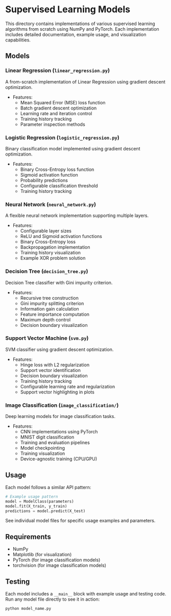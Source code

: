 # Supervised Learning Models

This directory contains implementations of various supervised learning algorithms from scratch using NumPy and PyTorch. Each implementation includes detailed documentation, example usage, and visualization capabilities.

## Models

### Linear Regression (`linear_regression.py`)
A from-scratch implementation of Linear Regression using gradient descent optimization.
- Features:
  - Mean Squared Error (MSE) loss function
  - Batch gradient descent optimization
  - Learning rate and iteration control
  - Training history tracking
  - Parameter inspection methods

### Logistic Regression (`logistic_regression.py`)
Binary classification model implemented using gradient descent optimization.
- Features:
  - Binary Cross-Entropy loss function
  - Sigmoid activation function
  - Probability predictions
  - Configurable classification threshold
  - Training history tracking

### Neural Network (`neural_network.py`)
A flexible neural network implementation supporting multiple layers.
- Features:
  - Configurable layer sizes
  - ReLU and Sigmoid activation functions
  - Binary Cross-Entropy loss
  - Backpropagation implementation
  - Training history visualization
  - Example XOR problem solution

### Decision Tree (`decision_tree.py`)
Decision Tree classifier with Gini impurity criterion.
- Features:
  - Recursive tree construction
  - Gini impurity splitting criterion
  - Information gain calculation
  - Feature importance computation
  - Maximum depth control
  - Decision boundary visualization

### Support Vector Machine (`svm.py`)
SVM classifier using gradient descent optimization.
- Features:
  - Hinge loss with L2 regularization
  - Support vector identification
  - Decision boundary visualization
  - Training history tracking
  - Configurable learning rate and regularization
  - Support vector highlighting in plots

### Image Classification (`image_classification/`)
Deep learning models for image classification tasks.
- Features:
  - CNN implementations using PyTorch
  - MNIST digit classification
  - Training and evaluation pipelines
  - Model checkpointing
  - Training visualization
  - Device-agnostic training (CPU/GPU)

## Usage

Each model follows a similar API pattern:

```python
# Example usage pattern
model = ModelClass(parameters)
model.fit(X_train, y_train)
predictions = model.predict(X_test)
```

See individual model files for specific usage examples and parameters.

## Requirements
- NumPy
- Matplotlib (for visualization)
- PyTorch (for image classification models)
- torchvision (for image classification models)

## Testing
Each model includes a `__main__` block with example usage and testing code. Run any model file directly to see it in action:

```bash
python model_name.py
``` 